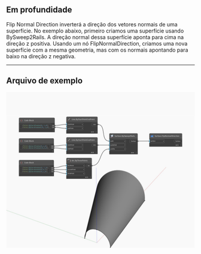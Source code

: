 ## Em profundidade
Flip Normal Direction inverterá a direção dos vetores normais de uma superfície. No exemplo abaixo, primeiro criamos uma superfície usando BySweep2Rails. A direção normal dessa superfície aponta para cima na direção z positiva. Usando um nó FlipNormalDirection, criamos uma nova superfície com a mesma geometria, mas com os normais apontando para baixo na direção z negativa.
___
## Arquivo de exemplo

![FlipNormalDirection](./Autodesk.DesignScript.Geometry.Surface.FlipNormalDirection_img.jpg)

